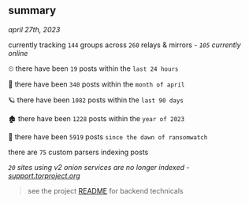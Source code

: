 
## summary
_april 27th, 2023_

currently tracking `144` groups across `260` relays & mirrors - _`105` currently online_

⏲ there have been `19` posts within the `last 24 hours`

🦈 there have been `340` posts within the `month of april`

🪐 there have been `1082` posts within the `last 90 days`

🏚 there have been `1228` posts within the `year of 2023`

🦕 there have been `5919` posts `since the dawn of ransomwatch`

there are `75` custom parsers indexing posts

_`20` sites using v2 onion services are no longer indexed - [support.torproject.org](https://support.torproject.org/onionservices/v2-deprecation/)_

> see the project [README](https://github.com/joshhighet/ransomwatch#ransomwatch--) for backend technicals
